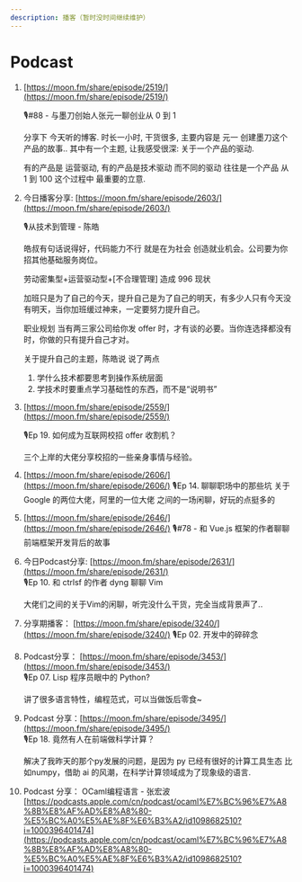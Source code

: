 ```yaml
---
description: 播客（暂时没时间继续维护）
---
```


# Podcast

1. [https://moon.fm/share/episode/2519/](https://moon.fm/share/episode/2519/)

   🎙\#88 - 与墨刀创始人张元一聊创业从 0 到 1

   分享下 今天听的博客. 时长一小时, 干货很多, 主要内容是 元一 创建墨刀这个产品的故事.. 其中有一个主题, 让我感受很深: 关于一个产品的驱动.

   有的产品是 运营驱动, 有的产品是技术驱动 而不同的驱动 往往是一个产品 从 1 到 100 这个过程中 最重要的立意.

2. 今日播客分享: [https://moon.fm/share/episode/2603/](https://moon.fm/share/episode/2603/)

   🎙从技术到管理 - 陈皓

   皓叔有句话说得好，代码能力不行 就是在为社会 创造就业机会。公司要为你招其他基础服务岗位。

   劳动密集型+运营驱动型+\[不合理管理\] 造成 996 现状

   加班只是为了自己的今天，提升自己是为了自己的明天，有多少人只有今天没有明天，当你加班缓过神来，一定要努力提升自己。

   职业规划 当有两三家公司给你发 offer 时，才有谈的必要。当你连选择都没有时，你做的只有提升自己才对。

   关于提升自己的主题，陈皓说 说了两点

   1. 学什么技术都要思考到操作系统层面
   2. 学技术时要重点学习基础性的东西，而不是“说明书”

3. [https://moon.fm/share/episode/2559/](https://moon.fm/share/episode/2559/)

   🎙Ep 19. 如何成为互联网校招 offer 收割机？

   三个上岸的大佬分享校招的一些亲身事情与经验。

4. [https://moon.fm/share/episode/2606/](https://moon.fm/share/episode/2606/)  🎙Ep 14. 聊聊职场中的那些坑 关于 Google 的两位大佬，阿里的一位大佬 之间的一场闲聊，好玩的点挺多的
5. [https://moon.fm/share/episode/2646/](https://moon.fm/share/episode/2646/)  🎙\#78 - 和 Vue.js 框架的作者聊聊前端框架开发背后的故事
6. 今日Podcast分享: [https://moon.fm/share/episode/2631/](https://moon.fm/share/episode/2631/)   
   🎙Ep 10. 和 ctrlsf 的作者 dyng 聊聊 Vim

   大佬们之间的关于Vim的闲聊，听完没什么干货，完全当成背景声了..

7. 分享期播客： [https://moon.fm/share/episode/3240/](https://moon.fm/share/episode/3240/)  🎙Ep 02. 开发中的碎碎念
8. Podcast分享： [https://moon.fm/share/episode/3453/](https://moon.fm/share/episode/3453/)  
   🎙Ep 07. Lisp 程序员眼中的 Python?

   讲了很多语言特性，编程范式，可以当做饭后零食~

9. Podcast 分享：[https://moon.fm/share/episode/3495/](https://moon.fm/share/episode/3495/)  
   🎙Ep 18. 竟然有人在前端做科学计算？

   解决了我昨天的那个py发展的问题，是因为 py 已经有很好的计算工具生态 比如numpy，借助 ai 的风潮，在科学计算领域成为了现象级的语言.

10. Podcast 分享：  OCaml编程语言 - 张宏‪波‬  [https://podcasts.apple.com/cn/podcast/ocaml%E7%BC%96%E7%A8%8B%E8%AF%AD%E8%A8%80-%E5%BC%A0%E5%AE%8F%E6%B3%A2/id1098682510?i=1000396401474](https://podcasts.apple.com/cn/podcast/ocaml%E7%BC%96%E7%A8%8B%E8%AF%AD%E8%A8%80-%E5%BC%A0%E5%AE%8F%E6%B3%A2/id1098682510?i=1000396401474)

